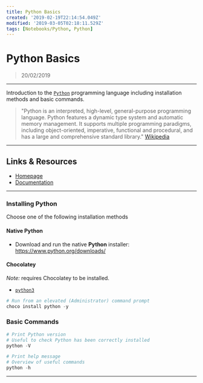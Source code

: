```yaml
---
title: Python Basics
created: '2019-02-19T22:14:54.049Z'
modified: '2019-03-05T02:18:11.529Z'
tags: [Notebooks/Python, Python]
---
```


# Python Basics

> 20/02/2019

----

Introduction to the [`Python`](https://www.python.org/) programming language including installation methods and basic commands.

> "Python is an interpreted, high-level, general-purpose programming language. Python features a dynamic type system and automatic memory management. It supports multiple programming paradigms, including object-oriented, imperative, functional and procedural, and has a large and comprehensive standard library." 
[Wikipedia](https://en.wikipedia.org/wiki/Python_(programming_language))

----

## Links & Resources

* [Homepage](https://www.python.org/)
* [Documentation](https://www.python.org/doc/)

----

### Installing Python

Choose one of the following installation methods

#### Native Python

* Download and run the native **Python** installer: 
  https://www.python.org/downloads/

#### Chocolatey
*Note:* requires Chocolatey to be installed.
  * [`python3`](https://chocolatey.org/packages/python)
  ```powershell
  # Run from an elevated (Administrator) command prompt
  choco install python -y
  ```

### Basic Commands

```powershell
# Print Python version
# Useful to check Python has been correctly installed
python -V

# Print help message 
# Overview of useful commands
python -h
```

----
